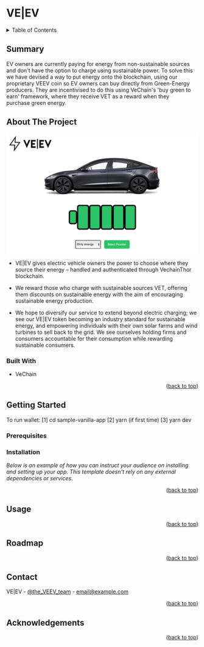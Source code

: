 # VE|EV
<!-- ADD LOGO
<div align="center">
  <a href="https://github.com/TomSmail/easy-a-cambridge">
    <img src="sample-vanilla-app/assets/images/VEEV-logo.png" alt="Logo" width="400">
  </a>
</div>
-->

<!-- TABLE OF CONTENTS -->
<details>
  <summary>Table of Contents</summary>
  <ol>
    <li><a href="#summary">Summary</a></li>
    <li><a href="#about-the-project">About The Project</a></li>
    <li>
      <a href="#getting-started">Getting Started</a>
      <ul>
        <li><a href="#prerequisites">Prerequisites</a></li>
        <li><a href="#installation">Installation</a></li>
      </ul>
    </li>
    <li><a href="#usage">Usage</a></li>
    <li><a href="#roadmap">Roadmap</a></li>
    <li><a href="#contact">Contact</a></li>
    <li><a href="#acknowledgments">Acknowledgments</a></li>
  </ol>
</details>

## Summary
EV owners are currently paying for energy from non-sustainable sources and don't have the option to charge using sustainable power. To solve this we have devised a way to put energy onto the blockchain, using our proprietary VEEV coin so EV owners can buy directly from Green-Energy producers. They are incentivised to do this using VeChain's 'buy green to earn' framework, where they receive VET as a reward when they purchase green energy.

## About The Project
<!-- ADD HOMESCREEN  -->

<div align="center">
  <a href="https://github.com/TomSmail/easy-a-cambridge">
    <img src="sample-vanilla-app/assets/images/homepage.jpg" alt="Homescreen" width="700">
  </a>
</div>



* VE|EV gives electric vehicle owners the power to choose where they source their energy – handled and authenticated through VechainThor blockchain.

* We reward those who charge with sustainable sources VET, offering them discounts on sustainable energy with the aim of encouraging sustainable energy production.

* We hope to diversify our service to extend beyond electric charging; we see our VE|EV token becoming an industry standard for sustainable energy, and empowering individuals with their own solar farms and wind turbines to sell back to the grid. We see ourselves holding firms and consumers accountable for their consumption while rewarding sustainable consumers.

### Built With
* VeChain

<p align="right">(<a href="#readme-top">back to top</a>)</p>

<!-- GETTING STARTED -->
## Getting Started

To run wallet: [1] cd sample-vanilla-app [2] yarn (if first time) [3] yarn dev

### Prerequisites

<!--List things you need to use the software and how to install them.
* npm
  ```sh
  npm install npm@latest -g
  ```
-->
### Installation

_Below is an example of how you can instruct your audience on installing and setting up your app. This template doesn't rely on any external dependencies or services._
<!--
1. Get a free API Key at [https://example.com](https://example.com)
2. Clone the repo
   ```sh
   git clone https://github.com/your_username_/Project-Name.git
   ```
3. Install NPM packages
   ```sh
   npm install
   ```
4. Enter your API in `config.js`
   ```js
   const API_KEY = 'ENTER YOUR API';
   ```
-->
<p align="right">(<a href="#readme-top">back to top</a>)</p>

## Usage 
<p align="right">(<a href="#readme-top">back to top</a>)</p>

## Roadmap 
<p align="right">(<a href="#readme-top">back to top</a>)</p>

## Contact
VE|EV - [@the_VEEV_team](https://twitter.com/the_VEEV_team) - email@example.com
<p align="right">(<a href="#readme-top">back to top</a>)</p>

## Acknowledgements
<p align="right">(<a href="#readme-top">back to top</a>)</p>


<!-- MARKDOWN LINKS & IMAGES js, vechain sdk,
[homepage-screenshot]: sample-vanilla-app/assets/images/homepage.jpg
-->
